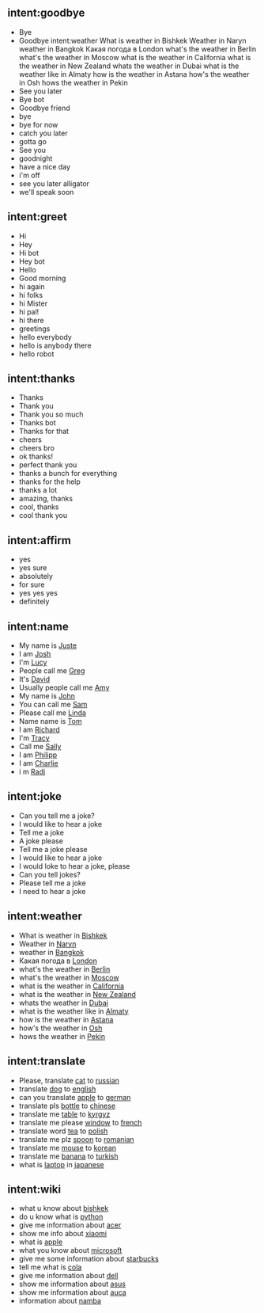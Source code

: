 <!--- Make sure to update this training data file with more training examples from https://forum.rasa.com/t/rasa-starter-pack/704 --> 

## intent:goodbye <!--- The label of the intent --> 
- Bye 			<!--- Training examples for intent 'bye'--> 
- Goodbye
intent:weather
What is weather in Bishkek
Weather in Naryn
weather in Bangkok
Какая погода в London
what's the weather in Berlin
what's the weather in Moscow
what is the weather in California
what is the weather in New Zealand
whats the weather in Dubai
what is the weather like in Almaty
how is the weather in Astana
how's the weather in Osh
hows the weather in Pekin
- See you later
- Bye bot
- Goodbye friend
- bye
- bye for now
- catch you later
- gotta go
- See you
- goodnight
- have a nice day
- i'm off
- see you later alligator
- we'll speak soon

## intent:greet
- Hi
- Hey
- Hi bot
- Hey bot
- Hello
- Good morning
- hi again
- hi folks
- hi Mister
- hi pal!
- hi there
- greetings
- hello everybody
- hello is anybody there
- hello robot

## intent:thanks
- Thanks
- Thank you
- Thank you so much
- Thanks bot
- Thanks for that
- cheers
- cheers bro
- ok thanks!
- perfect thank you
- thanks a bunch for everything
- thanks for the help
- thanks a lot
- amazing, thanks
- cool, thanks
- cool thank you

## intent:affirm
- yes
- yes sure
- absolutely
- for sure
- yes yes yes
- definitely


## intent:name
- My name is [Juste](name)  <!--- Square brackets contain the value of entity while the text in parentheses is a a label of the entity --> 
- I am [Josh](name)
- I'm [Lucy](name)
- People call me [Greg](name)
- It's [David](name)
- Usually people call me [Amy](name)
- My name is [John](name)
- You can call me [Sam](name)
- Please call me [Linda](name)
- Name name is [Tom](name)
- I am [Richard](name)
- I'm [Tracy](name)
- Call me [Sally](name)
- I am [Philipp](name)
- I am [Charlie](name)
- i m [Radj](name)


## intent:joke
- Can you tell me a joke?
- I would like to hear a joke
- Tell me a joke
- A joke please
- Tell me a joke please
- I would like to hear a joke
- I would loke to hear a joke, please
- Can you tell jokes?
- Please tell me a joke
- I need to hear a joke

## intent:weather
- What is weather in [Bishkek](city)
- Weather in [Naryn](city)
- weather in [Bangkok](city)
- Какая погода в [London](city)
- what's the weather in [Berlin](city)
- what's the weather in [Moscow](city)
- what is the weather in [California](city)
- what is the weather in [New Zealand](city)
- whats the weather in [Dubai](city)
- what is the weather like in [Almaty](city)
- how is the weather in [Astana](city)
- how's the weather in [Osh](city)
- hows the weather in [Pekin](city)


## intent:translate
- Please, translate [cat](word) to [russian](lang)
- translate [dog](word) to [english](lang)
- can you translate [apple](word) to [german](lang)
- translate pls [bottle](word) to [chinese](lang)
- translate me [table](word) to [kyrgyz](lang)
- translate me please [window](word) to [french](lang)
- translate word [tea](word) to [polish](lang)
- translate me plz [spoon](word) to [romanian](lang)
- translate me [mouse](word) to [korean](lang)
- translate me [banana](word) to [turkish](lang)
- what is [laptop](word) in [japanese](lang)

## intent:wiki
- what u know about [bishkek](wiki_word)
- do u know what is [python](wiki_word)
- give me information about [acer](wiki_word)
- show me info about [xiaomi](wiki_word)
- what is [apple](wiki_word)
- what you know about [microsoft](wiki_word)
- give me some information about [starbucks](wiki_word)
- tell me what is [cola](wiki_word)
- give me information about [dell](wiki_word)
- show me information about [asus](wiki_word)
- show me information about [auca](wiki_word)
- information about [namba](wiki_word)